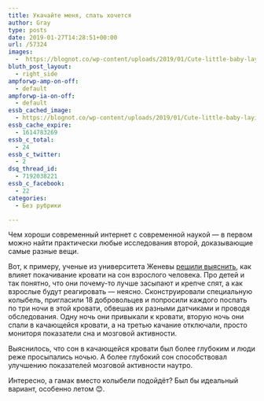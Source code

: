 ```yaml
---
title: Укачайте меня, спать хочется
author: Gray
type: posts
date: 2019-01-27T14:28:51+00:00
url: /57324
images:
  -  https://blognot.co/wp-content/uploads/2019/01/Cute-little-baby-laying-and-looking-in-wooden-cradle-on-green-mattress-1124529920_1124x937.jpeg
bluth_post_layout:
  - right_side
ampforwp-amp-on-off:
  - default
ampforwp-ia-on-off:
  - default
essb_cached_image:
  - https://blognot.co/wp-content/uploads/2019/01/Cute-little-baby-laying-and-looking-in-wooden-cradle-on-green-mattress-1124529920_1124x937.jpeg
essb_cache_expire:
  - 1614783269
essb_c_total:
  - 24
essb_c_twitter:
  - 2
dsq_thread_id:
  - 7192038221
essb_c_facebook:
  - 22
categories:
  - Без рубрики

---
```








Чем хороши современный интернет с современной наукой — в первом можно найти практически любые исследования второй, доказывающие самые разные вещи.

Вот, к примеру, ученые из университета Женевы [решили выяснить][1], как влияет покачивание кровати на сон взрослого человека. Про детей и так понятно, что они почему-то лучше засыпают и крепче спят, а как взрослые будут реагировать — неясно. Сконструировали специальную колыбель, пригласили 18 добровольцев и попросили каждого поспать по три ночи в этой кровати, обвешав их разными датчиками и проводя обследования. Одну ночь они привыкали к кровати, вторую ночь они спали в качающейся кровати, а на третью качание отключали, просто мониторя показатели сна и мозговой активности.

Выяснилось, что сон в качающейся кровати был более глубоким и люди реже просыпались ночью. А более глубокий сон способствовал улучшению показателей мозговой активности наутро.

Интересно, а гамак вместо колыбели подойдёт? Был бы идеальный вариант, особенно летом 😊.

 [1]: https://bgr.com/2019/01/25/rocking-to-sleep-research-study/?utm_medium=social&utm_campaign=socialflow&utm_source=twitter.com